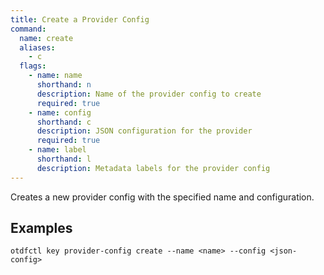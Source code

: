 ```yaml
---
title: Create a Provider Config
command:
  name: create
  aliases:
    - c
  flags:
    - name: name
      shorthand: n
      description: Name of the provider config to create
      required: true
    - name: config
      shorthand: c
      description: JSON configuration for the provider
      required: true
    - name: label
      shorthand: l
      description: Metadata labels for the provider config
---
```


Creates a new provider config with the specified name and configuration.

## Examples

```shell
otdfctl key provider-config create --name <name> --config <json-config>
```